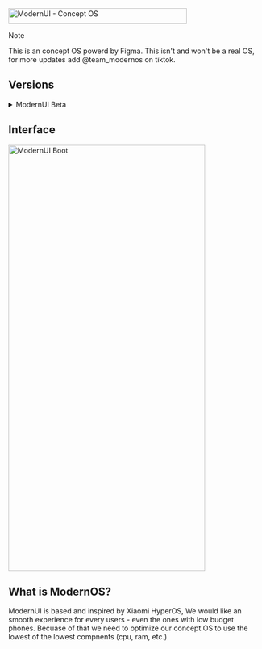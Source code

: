 <img width="354" height="31" alt="ModernUI - Concept OS" src="https://github.com/user-attachments/assets/c91f59f4-4cd4-4a69-a820-6d034e1ca474" />


> [!NOTE]
> This is an concept OS powerd by Figma. This isn't and won't be a real OS, for more updates add @team_modernos on tiktok.


## Versions
<details>
<summary>ModernUI Beta</summary>
Made in 2025 and Powerd by ModernOS.

</details>


## Interface
<img width="390" height="844" alt="ModernUI Boot" src="https://github.com/user-attachments/assets/c1b85681-cced-43f3-bdb1-11fa6db1f3dd" />

## What is ModernOS?
ModernUI is based and inspired by Xiaomi HyperOS, We would like an smooth experience for every users - even the ones with low budget phones. Becuase of that we need to optimize  our concept OS to use the lowest of the lowest compnents (cpu, ram, etc.)




